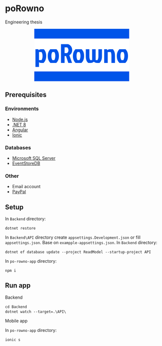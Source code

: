 # poRowno

Engineering thesis

<p style="text-align: center">
    <img src="./po-rowno-app/src/assets/icon/logo.svg"/>
<p>

## Prerequisites

### Environments

- [Node.js](https://nodejs.org)
- [.NET 8](https://dotnet.microsoft.com)
- [Angular](https://angular.dev)
- [Ionic](https://ionic.io)

### Databases

- [Microsoft SQL Server](https://www.microsoft.com/pl-pl/sql-server/sql-server-downloads)
- [EventStoreDB](https://www.eventstore.com)

### Other

- Email account
- [PayPal](https://developer.paypal.com/home/)

## Setup

In `Backend` directory:

```console
dotnet restore
```

In `Backend\API` directory create `appsettings.Development.json` or fill `appsettings.json`. Base on `exampple-appsettings.json`.
In `Backend` directory:

```console
dotnet ef database update --project ReadModel --startup-project API
```

In `po-rowno-app` directory:

```console
npm i
```

## Run app

Backend

```console
cd Backend
dotnet watch --target=.\API\
```

Mobile app

In `po-rowno-app` directory:

```console
ionic s
```
